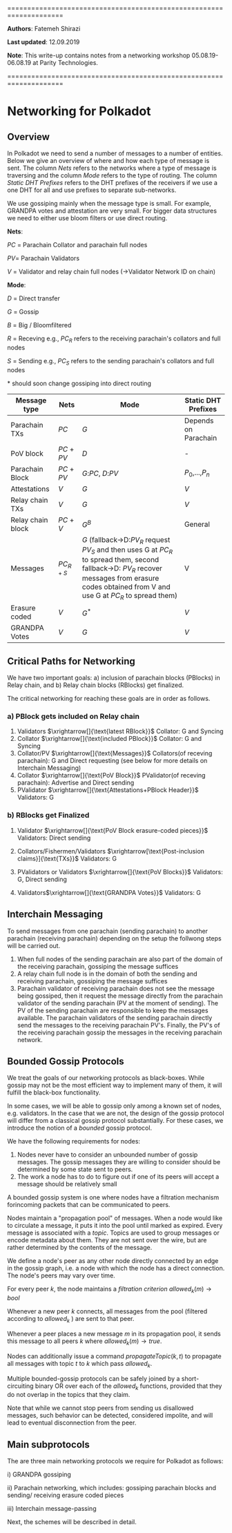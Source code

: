 ====================================================================

**Authors**: Fatemeh Shirazi

**Last updated**: 12.09.2019

**Note**: This write-up contains notes from a networking workshop 05.08.19-06.08.19 at Parity Technologies.

====================================================================
# Networking for Polkadot

## Overview

In Polkadot we need to send a number of messages to a number of entities. Below we give an overview of where and how each type of message is sent. The column *Nets* refers to the networks where a type of message is traversing and the column *Mode* refers to the type of  routing. The column *Static DHT Prefixes* refers to the DHT prefixes of the receivers if we use a one DHT for all and use prefixes to separate sub-networks.

We use gossiping mainly when the message type is small. For example, GRANDPA votes and attestation are very small. For bigger data structures we need to either use bloom filters or use direct routing.

**Nets**:

$PC$ = Parachain Collator and parachain full nodes

$PV$= Parachain Validators

$V$ = Validator and relay chain full nodes (->Validator Network ID on chain)

**Mode**:

$D$ = Direct transfer

$G$ = Gossip

$B$ = Big / Bloomfiltered

$R$ = Receving e.g., $PC_{R}$ refers to the receiving parachain's collators and full nodes

$S$ = Sending e.g., $PC_{S}$ refers to the sending parachain's collators and full nodes

\* should soon change gossiping into direct routing

| Message type              | Nets        | Mode      | Static DHT Prefixes|
| ----------------- | ----------- | --------- |-----|
| Parachain TXs     | $PC$          | $G$        |Depends on Parachain|
| PoV block         | $PC$ + $PV$    | $D$         |-|
| Parachain Block   | $PC$ + $PV$     | $G$:$PC$, $D$:$PV$  |$P_0$,...,$P_n$|
| Attestations      | $V$           | $G$        |$V$|
| Relay chain TXs   | $V$           | $G$         |$V$|
| Relay chain block | $PC$ + $V$       | $G^B$        |General|
| Messages         | $PC_{R + S}$ | $G$ (fallback->D:$PV_{R}$ request $PV_{S}$ and then uses G at $PC_{R}$ to spread them, second fallback->D: $PV_{R}$ recover messages from erasure codes obtained from V and use G at $PC_{R}$ to spread them)         |V|
| Erasure coded    | $V$           | $G^*$         |$V$|
| GRANDPA Votes     | $V$           | $G$        |$V$|


## Critical Paths for Networking

We have two important goals: a) inclusion of parachain blocks (PBlocks) in Relay chain, and b) Relay chain blocks (RBlocks) get finalized.

The critical networking for reaching these goals are in order as follows.

### a) PBlock gets included on Relay chain

1. Validators $\xrightarrow[]{\text{latest RBlock}}$ Collator: G and Syncing
2. Collator $\xrightarrow[]{\text{included PBlock}}$ Collator: G and Syncing
3. Collator/PV $\xrightarrow[]{\text{Messages}}$ Collators(of receving parachain): G and Direct requesting (see below for more details on Interchain Messaging)
4. Collator $\xrightarrow[]{\text{PoV Block}}$ PValidator(of receving parachain): Advertise and Direct sending
5. PValidator $\xrightarrow[]{\text{Attestations+PBlock Header}}$ Validators: G


### b) RBlocks get Finalized

1. Validator $\xrightarrow[]{\text{PoV Block erasure-coded pieces}}$ Validators: Direct sending
2. Collators/Fishermen/Validators $\xrightarrow[\text{Post-inclusion claims}]{\text{TXs}}$ Validators: G

3. PValidators or Validators $\xrightarrow[]{\text{PoV Blocks}}$ Validators: G, Direct sending
4. Validators$\xrightarrow[]{\text{GRANDPA Votes}}$ Validators: G

## Interchain Messaging
To send messages from one parachain (sending parachain) to another parachain (receiving parachain) depending on the setup the follwong steps will be carried out.

1. When full nodes of the sending parachain are also part of the domain of the receiving parachain, gossiping the message suffices
2. A relay chain full node is in the domain of both the sending and receiving parachain, gossiping the message suffices
3. Parachain validator of receiving parachain does not see the message being gossiped, then it request the message directly from the parachain validator of the sending parachain (PV at the moment of sending). The PV of the sending parachain are responsible to keep the messages available. The parachain validators of the sending parachain directly send the messages to the receiving parachain PV's. Finally, the PV's of the receiving parachain gossip the messages in the receiving parachain network.

## Bounded Gossip Protocols

We treat the goals of our networking protocols as black-boxes. While gossip may not be the most efficient way to implement many of them, it will fulfill the black-box functionality.

In some cases, we will be able to gossip only among a known set of nodes, e.g. validators. In the case that we are not, the design of the gossip protocol will differ from a classical gossip protocol substantially. For these cases, we introduce the notion of a _bounded_ gossip protocol.

We have the following requirements for nodes:

  1. Nodes never have to consider an unbounded number of gossip messages. The gossip messages they are willing to consider should be determined by some state sent to peers.
  2. The work a node has to do to figure out if one of its peers will accept a message should be relatively small


A bounded gossip system is one where nodes have a filtration mechanism forincoming packets that can be communicated to peers.

Nodes maintain a "propagation pool" of messages. When a node would like to circulate a message, it puts it into the pool until marked as expired. Every message is associated with a _topic_. Topics are used to group messages or encode metadata about them. They are not sent over the wire, but are rather determined by the contents of the message.

We define a node's peer as any other node directly connected by an edge in the gossip graph, i.e. a node with which the node has a direct connection. The node's peers may vary over time.

For every peer $k$, the node maintains a _filtration criterion_ $allowed_k(m) \rightarrow bool$

Whenever a new peer $k$ connects, all messages from the pool (filtered according to $allowed_k$ ) are sent to that peer.

Whenever a peer places a new message $m$ in its propagation pool, it sends this message to all peers $k$ where $allowed_k(m) \rightarrow true$.

Nodes can additionally issue a command $propagateTopic(k,t)$ to propagate all messages with topic $t$ to $k$ which pass $allowed_k$.

Multiple bounded-gossip protocols can be safely joined by a short-circuiting binary OR over each of the $allowed_k$ functions, provided that they do not overlap in the topics that they claim. 

Note that while we cannot stop peers from sending us disallowed messages, such behavior can be detected, considered impolite, and will lead to eventual disconnection from the peer.

## Main subprotocols

The are three main networking protocols we require for Polkadot as follows:

i) GRANDPA gossiping

ii) Parachain networking, which includes: gossiping parachain blocks and sending/ receiving erasure coded pieces

iii) Interchain message-passing

Next, the schemes will be described in detail.

